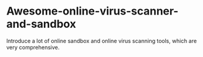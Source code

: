 # Awesome-online-virus-scanner-and-sandbox
Introduce a lot of online sandbox and online virus scanning tools, which are very comprehensive.
